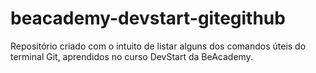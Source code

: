 # beacademy-devstart-gitegithub
Repositório criado com o intuito de listar alguns dos comandos úteis do terminal Git, aprendidos no curso DevStart da BeAcademy.
